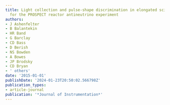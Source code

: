 ```yaml
---
title: Light collection and pulse-shape discrimination in elongated scintillator cells
  for the PROSPECT reactor antineutrino experiment
authors:
- J Ashenfelter
- B Balantekin
- HR Band
- G Barclay
- CD Bass
- D Berish
- NS Bowden
- A Bowes
- JP Brodsky
- CD Bryan
- ' others'
date: '2015-01-01'
publishDate: '2024-01-23T20:50:02.566798Z'
publication_types:
- article-journal
publication: '*Journal of Instrumentation*'
---
```

